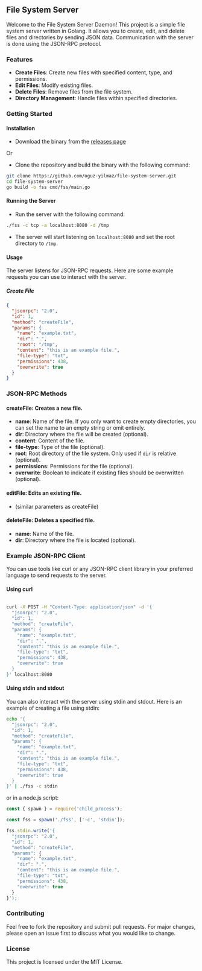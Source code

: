 ## File System Server

Welcome to the File System Server Daemon! This project is a simple file system
server written in Golang. It allows you to create, edit, and delete files and
directories by sending JSON data. Communication with the server is done using
the JSON-RPC protocol.

### Features

- **Create Files**: Create new files with specified content, type, and permissions.
- **Edit Files**: Modify existing files.
- **Delete Files**: Remove files from the file system.
- **Directory Management**: Handle files within specified directories.

### Getting Started

#### Installation

- Download the binary from the [releases
page](https://github.com/oguz-yilmaz/file-system-server/releases)

Or

- Clone the repository and build the binary with the following command:

```bash
git clone https://github.com/oguz-yilmaz/file-system-server.git
cd file-system-server
go build -o fss cmd/fss/main.go
```

#### Running the Server

- Run the server with the following command:

```bash
./fss -c tcp -a localhost:8080 -d /tmp
```

- The server will start listening on `localhost:8080` and set the root
directory to `/tmp`.

#### Usage

The server listens for JSON-RPC requests. Here are some example requests you
can use to interact with the server.

##### Create File

```json
{
  "jsonrpc": "2.0",
  "id": 1,
  "method": "createFile",
  "params": {
    "name": "example.txt",
    "dir": ".",
    "root": "/tmp",
    "content": "this is an example file.",
    "file-type": "txt",
    "permissions": 438,
    "overwrite": true
  }
}
```

### JSON-RPC Methods

#### createFile: Creates a new file.

- **name**: Name of the file. If you only want to create empty directories, you
can set the name to an empty string or omit entirely.
- **dir**: Directory where the file will be created (optional).
- **content**: Content of the file.
- **file-type**: Type of the file (optional).
- **root**: Root directory of the file system. Only used if `dir` is relative
(optional).
- **permissions**: Permissions for the file (optional).
- **overwrite**: Boolean to indicate if existing files should be overwritten
(optional).

#### editFile: Edits an existing file.

- (similar parameters as createFile)

#### deleteFile: Deletes a specified file.

- **name**: Name of the file.
- **dir**: Directory where the file is located (optional).

### Example JSON-RPC Client

You can use tools like curl or any JSON-RPC client library in your preferred
language to send requests to the server.

#### Using curl

```bash

curl -X POST -H "Content-Type: application/json" -d '{
  "jsonrpc": "2.0",
  "id": 1,
  "method": "createFile",
  "params": {
    "name": "example.txt",
    "dir": ".",
    "content": "this is an example file.",
    "file-type": "txt",
    "permissions": 438,
    "overwrite": true
  }
}' localhost:8080
```

#### Using stdin and stdout

You can also interact with the server using stdin and stdout. Here is an
example of creating a file using stdin:

```bash
echo '{
  "jsonrpc": "2.0",
  "id": 1,
  "method": "createFile",
  "params": {
    "name": "example.txt",
    "dir": ".",
    "content": "this is an example file.",
    "file-type": "txt",
    "permissions": 438,
    "overwrite": true
  }
}' | ./fss -c stdin
```

or in a node.js script:

```javascript
const { spawn } = require('child_process');

const fss = spawn('./fss', ['-c', 'stdin']);

fss.stdin.write('{
  "jsonrpc": "2.0",
  "id": 1,
  "method": "createFile",
  "params": {
    "name": "example.txt",
    "dir": ".",
    "content": "this is an example file.",
    "file-type": "txt",
    "permissions": 438,
    "overwrite": true
  }
}');
```

### Contributing

Feel free to fork the repository and submit pull requests. For major changes,
please open an issue first to discuss what you would like to change.

### License

This project is licensed under the MIT License.

